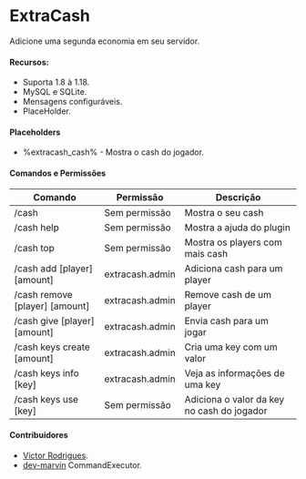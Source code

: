 # ExtraCash

Adicione uma segunda economia em seu servidor.

#### Recursos:
- Suporta 1.8 à 1.18.
- MySQL e SQLite.
- Mensagens configuráveis.
- PlaceHolder.

#### Placeholders

 - %extracash_cash% - Mostra o cash do jogador. 
 
 

#### Comandos e Permissões

| Comando | Permissão | Descrição |
|--|--|--|
| /cash | Sem permissão | Mostra o seu cash |
| /cash help | Sem permissão | Mostra a ajuda do plugin |
| /cash top | Sem permissão | Mostra os players com mais cash |
| /cash add [player] [amount]|  extracash.admin | Adiciona cash para um player |
| /cash remove [player] [amount]| extracash.admin | Remove cash de um player |
| /cash give [player] [amount]| extracash.admin | Envia cash para um jogar |
| /cash keys create [amount]| extracash.admin | Cria uma key com um valor |
| /cash keys info [key]| extracash.admin | Veja as informações de uma key |
| /cash keys use [key]| Sem permissão | Adiciona o valor da key no cash do jogador |


#### Contribuidores
- [Victor Rodrigues](https://github.com/ViiictorXD).
- [dev-marvin](https://github.com/dev-marvin/) CommandExecutor. 
